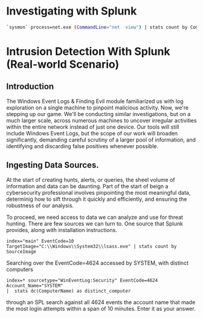 # Investigating with Splunk




```bash
`sysmon` process=net.exe (CommandLine="net  view") | stats count by Computer,CommandLine
```



# Intrusion Detection With Splunk (Real-world Scenario)

## Introduction

The Windows Event Logs & Finding Evil module familiarized us with log exploration on a single machine to 
pinpoint malicious activity. Now, we're stepping up our game. We'll be conducting similar investigations, but on a much larger scale, across numerous machines to uncover irregular activities within the entire network instead
of just one device. Our tools will still include Windows Event Logs, but the scope of our work will broaden
significantly, demanding careful scrutiny of a larger pool of information, and identifying and discarding
false positives whenever possible.


## Ingesting Data Sources.

At the start of creating hunts, alerts, or queries, the sheel volume of information and data can be daunting. Part of the start of
beign a cybersecurity professional involves pinpointing the most meaningful data, determinig how to sift through it quickly and efficiently, and ensuring the robustness of our analysis.

To proceed, we need access to data we can analyze and use for threat hunting. There are few sources we can turn to. One source that Splunk provides, along with installation instructions.




```spl
index="main" EventCode=10 TargetImage="C:\\Windows\\System32\\lsass.exe" | stats count by SourceImage
```


Searching over the EventCode=4624 accessed by SYSTEM, with distinct computers
```spl
index=* sourcetype="WinEventLog:Security" EventCode=4624 Account_Name="SYSTEM" 
|  stats dc(ComputerName) as distinct_computer
```

through an SPL search against all 4624 events the account name that made the most login attempts within a span of 10 minutes. Enter it as your answer.


```spl

```
